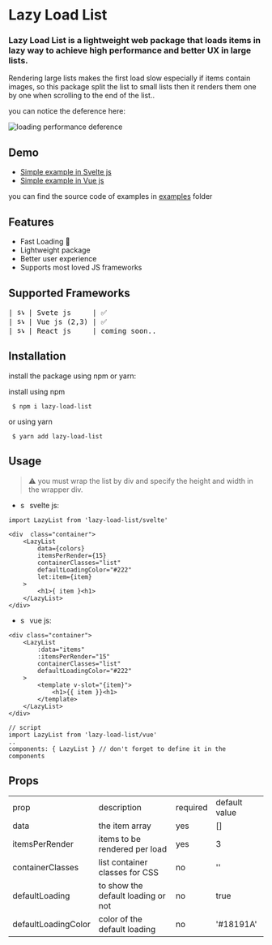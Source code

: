# Lazy Load List

### Lazy Load List is a lightweight web package that loads items in lazy way to achieve high performance and better UX in large lists.

Rendering large lists makes the first load slow especially if items contain images, so this package split the list to small lists then it renders them one by one when scrolling to the end of the list..

you can notice the deference here:

![loading performance deference](https://lh3.googleusercontent.com/pw/AM-JKLXhB1jRKtOi4OhwEfINuYPKGD0LF4XBoQa0XbFoH9jUPQGW0GsOEl-cgnGzIrutEarCEwIDfV23jpI80P-xtIsgmv9oJD2KfImErE66p-5EukjEPCSVefObsHcS7FvZXnjSqC-MpnCpa-Vywq61KvGb=w1280-h720-no?authuser=0)

## Demo

-  [Simple example in Svelte js](https://lazy-load-svelte-example.netlify.com)
-  [Simple example in Vue js](https://lazy-load-vue-example.netlify.com)

you can find the source code of examples in [examples](https://github.com/omer73364/lazy-load-list/tree/main/examples) folder


## Features

 - Fast Loading 🚀
 - Lightweight package
 - Better user experience 
 - Supports most loved JS frameworks

 

## Supported Frameworks
<pre>
| <img width="14" src="https://upload.wikimedia.org/wikipedia/commons/thumb/1/1b/Svelte_Logo.svg/1200px-Svelte_Logo.svg.png" alt="svelte logo"/> | Svete js     | ✅
| <img width="14" src="https://upload.wikimedia.org/wikipedia/commons/thumb/9/95/Vue.js_Logo_2.svg/2367px-Vue.js_Logo_2.svg.png" alt="svelte"/> | Vue js (2,3) | ✅
| <img width="14" src="https://upload.wikimedia.org/wikipedia/commons/thumb/4/47/React.svg/640px-React.svg.png" alt="svelte"/> | React js     | coming soon..
</pre>

## Installation

install the package using npm or yarn:

install using npm

`  $ npm i lazy-load-list `

or using yarn

`  $ yarn add lazy-load-list `

## Usage

> ⚠  you must wrap the list by div and specify the height and width in the wrapper div.

- <img width="14" src="https://upload.wikimedia.org/wikipedia/commons/thumb/1/1b/Svelte_Logo.svg/1200px-Svelte_Logo.svg.png" alt="svelte logo"/> svelte js:

> 
	import LazyList from 'lazy-load-list/svelte'

	<div  class="container">
		<LazyList
			data={colors}
			itemsPerRender={15}
			containerClasses="list"
			defaultLoadingColor="#222"
			let:item={item}
		>
			<h1>{ item }<h1>
		</LazyList>
	</div>

- <img width="14" src="https://upload.wikimedia.org/wikipedia/commons/thumb/9/95/Vue.js_Logo_2.svg/2367px-Vue.js_Logo_2.svg.png" alt="svelte"/> vue js:

> 
	<div class="container">
		<LazyList
			:data="items"
			:itemsPerRender="15"
			containerClasses="list"
			defaultLoadingColor="#222"
		>
			<template v-slot="{item}">
			    <h1>{{ item }}<h1>
			</template>
		</LazyList>
	</div>

	// script
	import LazyList from 'lazy-load-list/vue'
	..
	components: { LazyList } // don't forget to define it in the components
	

## Props

<table>
	<tr>
		<td>prop</td>
		<td>description</td>
		<td>required</td>
		<td>default value</td>
	</tr>
	<tr>
		<td>data</td>
		<td>the item array</td>
		<td>yes</td>
		<td>[]</td>
	</tr>
	<tr>
		<td>itemsPerRender</td>
		<td>items to be rendered per load</td>
		<td>yes</td>
		<td>3</td>
	</tr>
	<tr>
		<td>containerClasses</td>
		<td>list container classes for CSS</td>
		<td>no</td>
		<td>''</td>
	</tr>
	<tr>
		<td>defaultLoading</td>
		<td>to show the default loading or not</td>
		<td>no</td>
		<td>true</td>
	</tr>
	<tr>
		<td>defaultLoadingColor</td>
		<td>color of the default loading </td>
		<td>no</td>
		<td>'#18191A'</td>
	</tr>
</table>

